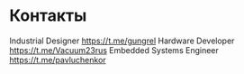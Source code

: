 # Контакты

Industrial Designer https://t.me/gungrel
Hardware Developer  https://t.me/Vacuum23rus
Embedded Systems Engineer  https://t.me/pavluchenkor
